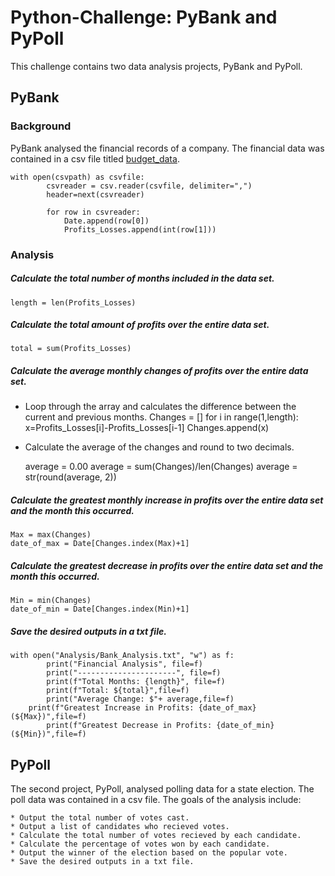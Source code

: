 # Python-Challenge:  PyBank and PyPoll

This challenge contains two data analysis projects, PyBank and PyPoll.

## PyBank

### Background

PyBank analysed the financial records of a company.  The financial data was contained in a csv file titled [budget_data](PyBank/Resources/budget_data.csv).

	with open(csvpath) as csvfile:
    		csvreader = csv.reader(csvfile, delimiter=",")
    		header=next(csvreader)

    		for row in csvreader:
        		Date.append(row[0])
        		Profits_Losses.append(int(row[1]))	

### Analysis

##### Calculate the total number of months included in the data set.

	length = len(Profits_Losses)

##### Calculate the total amount of profits over the entire data set.
	
	total = sum(Profits_Losses)

##### Calculate the average monthly changes of profits over the entire data set.

* Loop through the array and calculates the difference between the current and previous months.
	Changes = []
	for i in range(1,length):
    		x=Profits_Losses[i]-Profits_Losses[i-1]
    		Changes.append(x)

* Calculate the average of the changes and round to two decimals.

	average = 0.00
	average = sum(Changes)/len(Changes)
	average = str(round(average, 2))


##### Calculate the greatest monthly increase in profits over the entire data set and the month this occurred.
	Max = max(Changes)
	date_of_max = Date[Changes.index(Max)+1]
	
##### Calculate the greatest decrease in profits over the entire data set and the month this occurred.
	Min = min(Changes)
	date_of_min = Date[Changes.index(Min)+1]
##### Save the desired outputs in a txt file.
	
	with open("Analysis/Bank_Analysis.txt", "w") as f:
    		print("Financial Analysis", file=f) 
    		print("----------------------", file=f)
    		print(f"Total Months: {length}", file=f)
    		print(f"Total: ${total}",file=f)
    		print("Average Change: $"+ average,file=f)
   		print(f"Greatest Increase in Profits: {date_of_max} (${Max})",file=f)
    		print(f"Greatest Decrease in Profits: {date_of_min} (${Min})",file=f) 






## PyPoll

The second project, PyPoll, analysed polling data for a state election.  The poll data was contained in a csv file.  The goals of the analysis include:

	* Output the total number of votes cast.
	* Output a list of candidates who recieved votes.
	* Calculate the total number of votes recieved by each candidate.
	* Calculate the percentage of votes won by each candidate.
	* Output the winner of the election based on the popular vote.
	* Save the desired outputs in a txt file. 